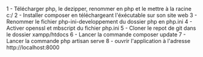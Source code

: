 1 - Télécharger php, le dezipper, renommer en php et le mettre à la racine c:/
2 - Installer composer en téléchargeant l'éxécutable sur son site web
3 - Renommer le fichier php-ini-developpement du dossier php en php.ini
4 - Activer openssl et mbscript du fichier php.ini
5 - Cloner le repot de git dans le dossier xampp/htdocs
6 - Lancer la commande composer update
7 - Lancer la commande php artisan serve
8 - ouvrir l'application à l'adresse http://localhost:8000

